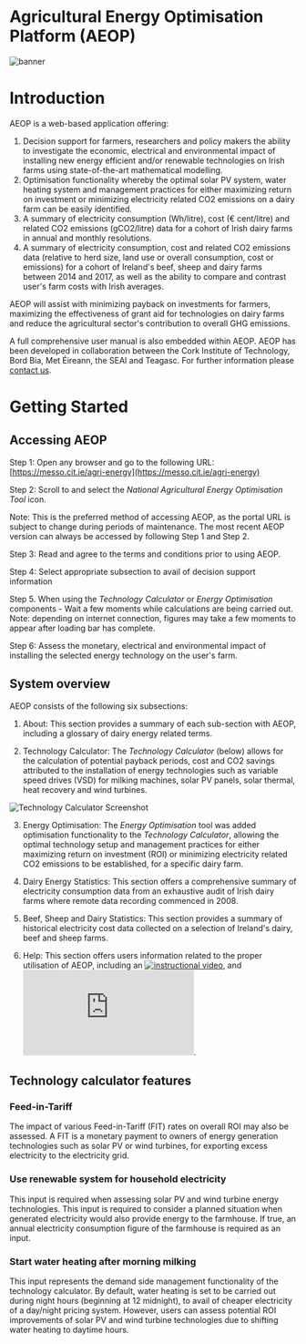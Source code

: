 # Agricultural Energy Optimisation Platform (AEOP)

![banner](https://github.com/shine10101/AEOP/blob/bd7d6e64c23bf89f5bb9a0c54bf362e2ea628578/www/Banner%20Dairy2.jpg)

# Introduction

AEOP is a web-based application offering:

1. Decision support for farmers, researchers and policy makers the ability to investigate the economic, electrical and environmental impact of installing new energy efficient and/or renewable technologies on Irish farms using state-of-the-art mathematical modelling.
2. Optimisation functionality whereby the optimal solar PV system, water heating system and management practices for either maximizing return on investment or minimizing electricity related CO2 emissions on a dairy farm can be easily identified.
3. A summary of electricity consumption (Wh/litre), cost (€ cent/litre) and related CO2 emissions (gCO2/litre) data for a cohort of Irish dairy farms in annual and monthly resolutions.
4. A summary of electricity consumption, cost and related CO2 emissions data (relative to herd size, land use or overall consumption, cost or emissions) for a cohort of Ireland&#39;s beef, sheep and dairy farms between 2014 and 2017, as well as the ability to compare and contrast user&#39;s farm costs with Irish averages.

AEOP will assist with minimizing payback on investments for farmers, maximizing the effectiveness of grant aid for technologies on dairy farms and reduce the agricultural sector&#39;s contribution to overall GHG emissions.

A full comprehensive user manual is also embedded within AEOP. AEOP has been developed in collaboration between the Cork Institute of Technology, Bord Bia, Met Éireann, the SEAI and Teagasc. For further information please [contact us](https://messo.cit.ie/contact).

# Getting Started

## Accessing AEOP

Step 1: Open any browser and go to the following URL: [https://messo.cit.ie/agri-energy](https://messo.cit.ie/agri-energy)

Step 2: Scroll to and select the _National Agricultural Energy Optimisation Tool_ icon. 

Note: This is the preferred method of accessing AEOP, as the portal URL is subject to change during periods of maintenance. The most recent AEOP version can always be accessed by following Step 1 and Step 2.

Step 3: Read and agree to the terms and conditions prior to using AEOP.

Step 4: Select appropriate subsection to avail of decision support information

Step 5. When using the _Technology Calculator_ or _Energy Optimisation_ components - Wait a few moments while calculations are being carried out. Note: depending on internet connection, figures may take a few moments to appear after loading bar has complete.

Step 6: Assess the monetary, electrical and environmental impact of installing the selected energy technology on the user&#39;s farm.


## System overview

AEOP consists of the following six subsections:

1. About: This section provides a summary of each sub-section with AEOP, including a glossary of dairy energy related terms.

2. Technology Calculator: The _Technology Calculator_ (below) allows for the calculation of potential payback periods, cost and CO2 savings attributed to the installation of energy technologies such as variable speed drives (VSD) for milking machines, solar PV panels, solar thermal, heat recovery and wind turbines.

![Technology Calculator Screenshot](https://github.com/shine10101/AEOP/blob/c649907e158f36113a8022b3a389578961fc419a/www/AEOP.png)

3. Energy Optimisation: The _Energy Optimisation_ tool was added optimisation functionality to the _Technology Calculator_, allowing the optimal technology setup and management practices for either maximizing return on investment (ROI) or minimizing electricity related CO2 emissions to be established, for a specific dairy farm.

4. Dairy Energy Statistics: This section offers a comprehensive summary of electricity consumption data from an exhaustive audit of Irish dairy farms where remote data recording commenced in 2008.

5. Beef, Sheep and Dairy Statistics: This section provides a summary of historical electricity cost data collected on a selection of Ireland&#39;s dairy, beef and sheep farms.

6. Help: This section offers users information related to the proper utilisation of AEOP, including an [![instructional video](https://img.youtube.com/vi/VID/0.jpg)](https://www.youtube.com/watch?v=ljhzfHCSrC8), and ![user manual](https://github.com/shine10101/AEOP/blob/59380e1d3f5ca7ef55897beaa0bb4f51f90d1001/www/teste.pdf).

## Technology calculator features

### Feed-in-Tariff

The impact of various Feed-in-Tariff (FIT) rates on overall ROI may also be assessed. A FIT is a monetary payment to owners of energy generation technologies such as solar PV or wind turbines, for exporting excess electricity to the electricity grid.

### Use renewable system for household electricity

This input is required when assessing solar PV and wind turbine energy technologies. This input is required to consider a planned situation when generated electricity would also provide energy to the farmhouse. If true, an annual electricity consumption figure of the farmhouse is required as an input.

### Start water heating after morning milking

This input represents the demand side management functionality of the technology calculator. By default, water heating is set to be carried out during night hours (beginning at 12 midnight), to avail of cheaper electricity of a day/night pricing system. However, users can assess potential ROI improvements of solar PV and wind turbine technologies due to shifting water heating to daytime hours.